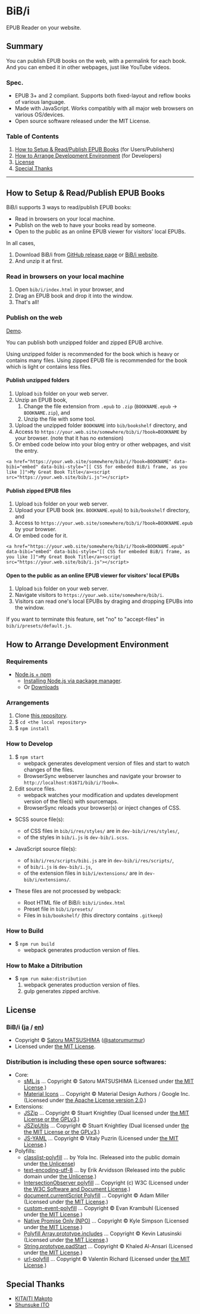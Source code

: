 BiB/i
================================================================================================================================

EPUB Reader on your website.




Summary
--------------------------------------------------------------------------------------------------------------------------------

You can publish EPUB books on the web, with a permalink for each book.
And you can embed it in other webpages, just like YouTube videos.



### Spec.

* EPUB 3+ and 2 compliant. Supports both fixed-layout and reflow books of various language.
* Made with JavaScript. Works compatibly with all major web browsers on various OS/devices.
* Open source software released under the MIT License.



### Table of Contents

1. [How to Setup & Read/Publish EPUB Books](#how-to-setup--readpublish-epub-books) (for Users/Publishers)
2. [How to Arrange Development Environment](#how-to-arrange-development-environment) (for Developers)
3. [License](#license)
4. [Special Thanks](#special-thanks)




--------------------------------------------------------------------------------------------------------------------------------




How to Setup & Read/Publish EPUB Books
--------------------------------------------------------------------------------------------------------------------------------

BiB/i supports 3 ways to read/publish EPUB books:

* Read in browsers on your local machine.
* Publish on the web to have your books read by someone.
* Open to the public as an online EPUB viewer for visitors' local EPUBs.

In all cases,

1. Download BiB/i from [GitHub release page](https://github.com/satorumurmur/bibi/releases) or [BiB/i website](https://bibi.epub.link/#download).
2. And unzip it at first.



### Read in browsers on your local machine 

1. Open `bib/i/index.html` in your browser, and
2. Drag an EPUB book and drop it into the window.
3. That's all!



### Publish on the web

[Demo](https://bibi.epub.link/#demo).

You can publish both unzipped folder and zipped EPUB archive.

Using unzipped folder is recommended for the book which is heavy or contains many files.
Using zipped EPUB file is recommended for the book which is light or contains less files.



#### Publish unzipped folders

1. Upload `bib` folder on your web server.
2. Unzip an EPUB book,
    1. Change the file extension from `.epub` to `.zip` (`BOOKNAME.epub` -> `BOOKNAME.zip`), and
    2. Unzip the file with some tool.
3. Upload the unzipped folder `BOOKNAME` into `bib/bookshelf` directory, and
4. Access to `https://your.web.site/somewhere/bib/i/?book=BOOKNAME` by your browser. (note that it has no extension)
5. Or embed code below into your blog entry or other webpages, and visit the entry.

````
<a href="https://your.web.site/somewhere/bib/i/?book=BOOKNAME" data-bibi="embed" data-bibi-style="[[ CSS for embeded BiB/i frame, as you like ]]">My Great Book Title</a><script src="https://your.web.site/bib/i.js"></script>
````


#### Publish zipped EPUB files

1. Upload `bib` folder on your web server.
2. Upload your EPUB book (ex. `BOOKNAME.epub`) to `bib/bookshelf` directory, and
3. Access to `https://your.web.site/somewhere/bib/i/?book=BOOKNAME.epub` by your browser.
4. Or embed code for it.

````
<a href="https://your.web.site/somewhere/bib/i/?book=BOOKNAME.epub" data-bibi="embed" data-bibi-style="[[ CSS for embeded BiB/i frame, as you like ]]">My Great Book Title</a><script src="https://your.web.site/bib/i.js"></script>
````


#### Open to the public as an online EPUB viewer for visitors' local EPUBs

1. Upload `bib` folder on your web server.
2. Navigate visitors to `https://your.web.site/somewhere/bib/i`.
3. Visitors can read one's local EPUBs by draging and dropping EPUBs into the window.

If you want to terminate this feature, set "no" to "accept-files" in `bib/i/presets/default.js`.



How to Arrange Development Environment
--------------------------------------------------------------------------------------------------------------------------------



### Requirements

* [Node.js + npm](https://nodejs.org/en/)
    - [Installing Node.js via package manager](https://nodejs.org/en/download/package-manager/).
    - Or [Downloads](https://nodejs.org/en/download/)



### Arrangements

1. Clone [this repository](https://github.com/satorumurmur/bibi/). 
2. $ `cd <the local repository>`
3. $ `npm install`



### How to Develop

1. $ `npm start`
    - webpack generates development version of files and start to watch changes of the files.
    - BrowserSync webserver launches and navigate your browser to `http://localhost:61671/bib/i/?book=`.
2. Edit source files.
    - webpack watches your modification and updates development version of the file(s) with sourcemaps.
    - BrowserSync reloads your browser(s) or inject changes of CSS.

* SCSS source file(s):
    - of CSS files in `bib/i/res/styles/` are in `dev-bib/i/res/styles/`,
    - of the styles in `bib/i.js` is `dev-bib/i.scss`.
* JavaScript source file(s):
    - of `bib/i/res/scripts/bibi.js` are in `dev-bib/i/res/scripts/`,
    - of `bib/i.js` is `dev-bib/i.js`,
    - of the extension files in `bib/i/extensions/` are in `dev-bib/i/extensions/`.

* These files are not processed by webpack:
    - Root HTML file of BiB/i: `bib/i/index.html`
    - Preset file in `bib/i/presets/`
    - Files in `bib/bookshelf/` (this directory contains `.gitkeep`)



### How to Build

* $ `npm run build`
    - webpack generates production version of files.



### How to Make a Ditribution

* $ `npm run make:distribution`
    1. webpack generates production version of files.
    2. gulp generates zipped archive.




License
--------------------------------------------------------------------------------------------------------------------------------



### BiB/i ([ja](https://bibi.epub.link) / [en](https://github.com/satorumurmur/bibi))

* Copyright &copy; [Satoru MATSUSHIMA](https://string-letters.com) ([@satorumurmur](https://twitter.com/satorumurmur))
* Licensed under [the MIT License](https://github.com/satorumurmur/bibi/blob/master/LICENSE).



### Distribution is including these open source softwares:

* Core:
    - [sML.js](https://github.com/satorumurmur/sml) ... Copyright &copy; Satoru MATSUSHIMA (Licensed under [the MIT License](https://github.com/satorumurmur/sML/blob/master/LICENSE).)
    - [Material Icons](https://material.io/icons/) ... Copyright &copy; Material Design Authors / Google Inc. (Licensed under [the Apache License version 2.0](https://www.apache.org/licenses/LICENSE-2.0.html).)
* Extensions:
    - [JSZip](http://stuk.github.io/jszip) ... Copyright &copy; Stuart Knightley (Dual licensed under [the MIT License or the GPLv3](https://github.com/Stuk/jszip/blob/HEAD/LICENSE.markdown).)
    - [JSZipUtils](http://stuk.github.io/jszip-utils) ... Copyright &copy; Stuart Knightley (Dual licensed under [the the MIT License or the GPLv3](https://github.com/Stuk/jszip-utils/blob/master/LICENSE.markdown).)
    - [JS-YAML](http://nodeca.github.io/js-yaml/) ... Copyright &copy; Vitaly Puzrin (Licensed under [the MIT License](https://github.com/nodeca/js-yaml/blob/master/LICENSE).)
* Polyfills:
    - [classlist-polyfill](https://github.com/yola/classlist-polyfill) ... by Yola Inc. (Released into the public domain under [the Unlicense](https://github.com/yola/classlist-polyfill/blob/master/LICENSE))
    - [text-encoding-utf-8](https://github.com/arv/text-encoding-utf-8) ... by Erik Arvidsson (Released into the public domain under [the Unlicense](https://github.com/arv/text-encoding-utf-8/blob/master/LICENSE.md).)
    - [IntersectionObserver polyfill](https://github.com/w3c/IntersectionObserver) ... Copyright (c) W3C (Licensed under [the W3C Software and Document License](https://github.com/w3c/IntersectionObserver/blob/master/LICENSE.md).)
    - [document.currentScript Polyfill](https://github.com/amiller-gh/currentScript-polyfill) ... Copyright &copy; Adam Miller (Licensed under [the MIT License](https://github.com/amiller-gh/currentScript-polyfill/blob/master/LICENSE).)
    - [custom-event-polyfill](https://github.com/kumarharsh/custom-event-polyfill) ... Copyright &copy; Evan Krambuhl (Licensed under [the MIT License](https://github.com/kumarharsh/custom-event-polyfill/blob/master/LICENSE).)
    - [Native Promise Only (NPO)](https://github.com/getify/native-promise-only) ... Copyright &copy; Kyle Simpson (Licensed under [the MIT License](http://getify.mit-license.org/).)
    - [Polyfill Array.prototype.includes](https://github.com/latusinski/polyfill-array-includes) ... Copyright &copy; Kevin Latusinski (Licensed under [the MIT License](https://www.npmjs.com/package/polyfill-array-includes).)
    - [String.prototype.padStart](https://github.com/KhaledElAnsari/String.prototype.padStart) ... Copyright &copy; Khaled Al-Ansari (Licensed under [the MIT License](https://github.com/KhaledElAnsari/String.prototype.padStart/blob/master/LICENSE).)
    - [url-polyfill](https://github.com/lifaon74/url-polyfill) ... Copyright &copy; Valentin Richard (Licensed under [the MIT License](https://github.com/lifaon74/url-polyfill/blob/master/LICENSE).)


Special Thanks
--------------------------------------------------------------------------------------------------------------------------------

* [KITAITI Makoto](https://github.com/KitaitiMakoto)
* [Shunsuke ITO](https://github.com/shunito)
